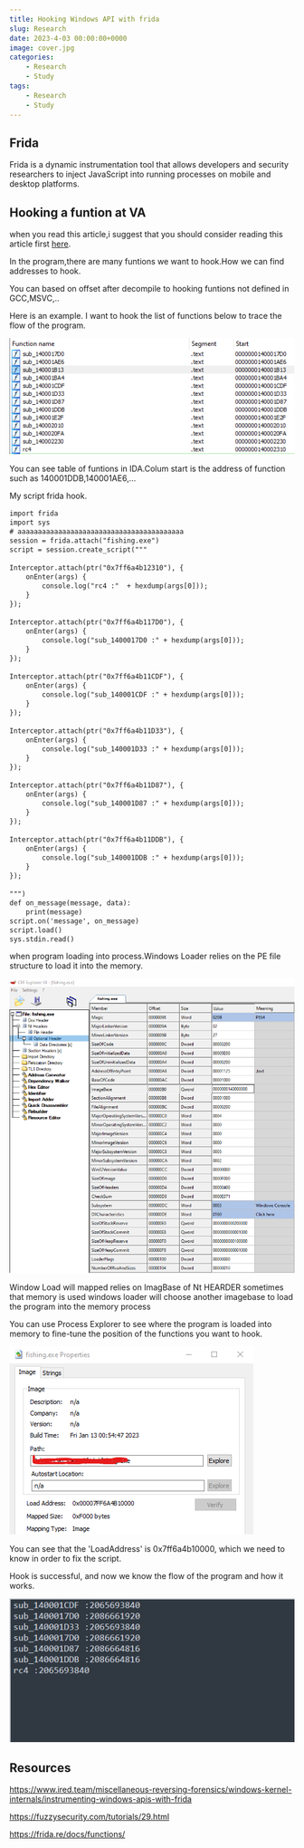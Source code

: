 ```yaml
---
title: Hooking Windows API with frida
slug: Research
date: 2023-4-03 00:00:00+0000
image: cover.jpg
categories:
    - Research
    - Study
tags:
    - Research
    - Study
---
```


## Frida 

Frida is a dynamic instrumentation tool that allows developers and security researchers to inject JavaScript into running processes on mobile and desktop platforms.

## Hooking a funtion at VA 

when you read this article,i suggest that you should consider reading this article first [here](https://frida.re/docs/functions/).

In the program,there are many funtions we want to hook.How we can find addresses to hook.

You can based on offset after decompile to hooking funtions not defined in GCC,MSVC,..

Here is an example. I want to hook the list of functions below to trace the flow of the program.

![my image](1.png)

You can see table of funtions in IDA.Colum start is the address of function such as 140001DDB,140001AE6,...

My script frida hook.
```
import frida
import sys
# aaaaaaaaaaaaaaaaaaaaaaaaaaaaaaaaaaaaaaaaa
session = frida.attach("fishing.exe")
script = session.create_script("""

Interceptor.attach(ptr("0x7ff6a4b12310"), {
    onEnter(args) {
        console.log("rc4 :"  + hexdump(args[0]));
    }
});

Interceptor.attach(ptr("0x7ff6a4b117D0"), {
    onEnter(args) {
        console.log("sub_1400017D0 :" + hexdump(args[0]));
    }
});

Interceptor.attach(ptr("0x7ff6a4b11CDF"), {
    onEnter(args) {
        console.log("sub_140001CDF :" + hexdump(args[0]));
    }
});

Interceptor.attach(ptr("0x7ff6a4b11D33"), {
    onEnter(args) {
        console.log("sub_140001D33 :" + hexdump(args[0]));
    }
});

Interceptor.attach(ptr("0x7ff6a4b11D87"), {
    onEnter(args) {
        console.log("sub_140001D87 :" + hexdump(args[0]));
    }
});

Interceptor.attach(ptr("0x7ff6a4b11DDB"), {
    onEnter(args) {
        console.log("sub_140001DDB :" + hexdump(args[0]));
    }
});

""")
def on_message(message, data):
    print(message)
script.on('message', on_message)
script.load()
sys.stdin.read()
```

when program loading into process.Windows Loader relies on the PE file structure to load it into the memory.  

![my image](2.png)

Window Load will mapped relies on ImagBase of Nt HEARDER sometimes that memory is used windows loader will choose another imagebase to load the program into the memory process

You can use Process Explorer to see where the program is loaded into memory to fine-tune the position of the functions you want to hook.

![my image](4.png)

You can see that the 'LoadAddress' is 0x7ff6a4b10000, which we need to know in order to fix the script.

Hook is successful, and now we know the flow of the program and how it works.

![my image](5.png)

## Resources
https://www.ired.team/miscellaneous-reversing-forensics/windows-kernel-internals/instrumenting-windows-apis-with-frida

https://fuzzysecurity.com/tutorials/29.html

https://frida.re/docs/functions/